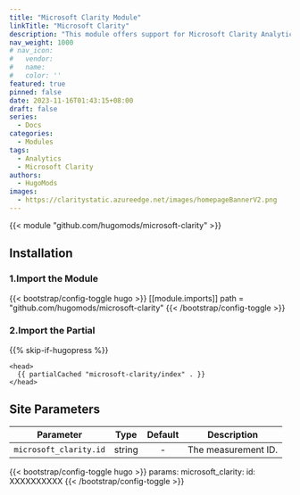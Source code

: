 ```yaml
---
title: "Microsoft Clarity Module"
linkTitle: "Microsoft Clarity"
description: "This module offers support for Microsoft Clarity Analytics."
nav_weight: 1000
# nav_icon:
#   vendor: 
#   name: 
#   color: ''
featured: true
pinned: false
date: 2023-11-16T01:43:15+08:00
draft: false
series:
  - Docs
categories:
  - Modules
tags:
  - Analytics
  - Microsoft Clarity
authors:
  - HugoMods
images:
  - https://claritystatic.azureedge.net/images/homepageBannerV2.png
---
```


{{< module "github.com/hugomods/microsoft-clarity" >}}

## Installation

### 1.Import the Module

{{< bootstrap/config-toggle hugo >}}
[[module.imports]]
path = "github.com/hugomods/microsoft-clarity"
{{< /bootstrap/config-toggle >}}

### 2.Import the Partial

{{% skip-if-hugopress %}}

```go-html-template
<head>
  {{ partialCached "microsoft-clarity/index" . }}
</head>
```

## Site Parameters

| Parameter         |  Type  | Default | Description         |
| ----------------- | :----: | :-----: | ------------------- |
| `microsoft_clarity.id` | string |    -    | The measurement ID. |

{{< bootstrap/config-toggle hugo >}}
params:
  microsoft_clarity:
    id: XXXXXXXXXX
{{< /bootstrap/config-toggle >}}
